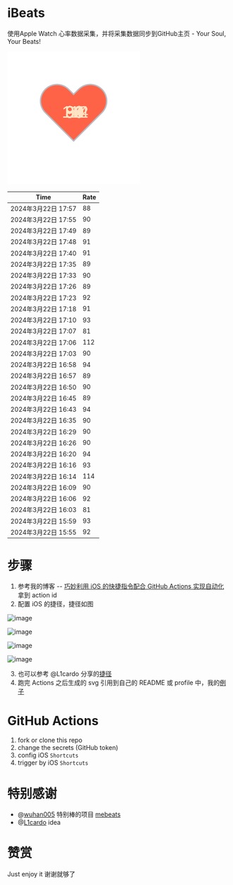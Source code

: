 # iBeats
使用Apple Watch 心率数据采集，并将采集数据同步到GitHub主页 - Your Soul, Your Beats!

![](./files/heart.svg)

<!--START_SECTION:my_heart_rate-->
| Time | Rate | 
 | ---- | ---- | 
| 2024年3月22日 17:57 | 88 |
| 2024年3月22日 17:55 | 90 |
| 2024年3月22日 17:49 | 89 |
| 2024年3月22日 17:48 | 91 |
| 2024年3月22日 17:40 | 91 |
| 2024年3月22日 17:35 | 89 |
| 2024年3月22日 17:33 | 90 |
| 2024年3月22日 17:26 | 89 |
| 2024年3月22日 17:23 | 92 |
| 2024年3月22日 17:18 | 91 |
| 2024年3月22日 17:10 | 93 |
| 2024年3月22日 17:07 | 81 |
| 2024年3月22日 17:06 | 112 |
| 2024年3月22日 17:03 | 90 |
| 2024年3月22日 16:58 | 94 |
| 2024年3月22日 16:57 | 89 |
| 2024年3月22日 16:50 | 90 |
| 2024年3月22日 16:45 | 89 |
| 2024年3月22日 16:43 | 94 |
| 2024年3月22日 16:35 | 90 |
| 2024年3月22日 16:29 | 90 |
| 2024年3月22日 16:26 | 90 |
| 2024年3月22日 16:20 | 94 |
| 2024年3月22日 16:16 | 93 |
| 2024年3月22日 16:14 | 114 |
| 2024年3月22日 16:09 | 90 |
| 2024年3月22日 16:06 | 92 |
| 2024年3月22日 16:03 | 81 |
| 2024年3月22日 15:59 | 93 |
| 2024年3月22日 15:55 | 92 |

<!--END_SECTION:my_heart_rate-->

# 步骤
1. 参考我的博客 -- [巧妙利用 iOS 的快捷指令配合 GitHub Actions 实现自动化](https://github.com/yihong0618/gitblog/issues/198) 拿到 action id
2. 配置 iOS 的捷径，捷径如图

![image](https://user-images.githubusercontent.com/15976103/122154218-0db0b480-ce97-11eb-93bb-5aec07c558dc.png)

![image](https://user-images.githubusercontent.com/15976103/122154236-186b4980-ce97-11eb-8e4b-70551a0391ae.png)

![image](https://user-images.githubusercontent.com/15976103/122154268-2d47dd00-ce97-11eb-902e-3acf292265a9.png)

![image](https://user-images.githubusercontent.com/15976103/122174055-fa144680-ceb4-11eb-9be2-3eb83cd516f7.png)

3. 也可以参考 @L1cardo 分享的[捷径](https://www.icloud.com/shortcuts/6ab6047b459c41ad822ad6b94b1c03d4)
4. 跑完 Actions 之后生成的 svg 引用到自己的 README 或 profile 中，我的[例子](https://github.com/yihong0618) 

# GitHub Actions

1. fork or clone this repo
2. change the secrets (GitHub token)
3. config iOS `Shortcuts` 
4. trigger by iOS `Shortcuts`

# 特别感谢
- @[wuhan005](https://github.com/wuhan005) 特别棒的项目 [mebeats](https://github.com/wuhan005/mebeats)
- @[L1cardo](https://github.com/L1cardo) idea

# 赞赏
Just enjoy it
谢谢就够了
